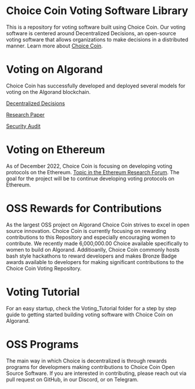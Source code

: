 # Choice Coin Voting Software Library
This is a repository for voting software built using Choice Coin. Our voting software is centered around Decentralized Decisions, an open-source voting software that allows organizations to make decisions in a distributed manner. Learn more about [Choice Coin](https://www.choice-coin.com/).

# Voting on Algorand
Choice Coin has successfully developed and deployed several models for voting on the Algorand blockchain. 

[Decentralized Decisions](https://www.decentralized-decisions.app/)

[Research Paper](https://papers.ssrn.com/sol3/papers.cfm?abstract_id=3913316)

[Security Audit](https://github.com/ChoiceCoin/Voting_DApp/blob/main/SecurityAudit/SecurityAudit.pdf)


# Voting on Ethereum
As of December 2022, Choice Coin is focusing on developing voting protocols on the Ethereum. [Topic in the Ethereum Research Forum](https://ethresear.ch/t/voting-on-ethereum/14467). The goal for the project will be to continue developing voting protocols on Ethereum.

# OSS Rewards for Contributions
As the largest OSS project on Algorand Choice Coin strives to excel in open source innovation. Choice Coin is currently focusing on rewarding contributions to this Repository and especially encouraging women to contribute. We recently made 6,000,000.00 Choice available specifically to women to build on Algorand. Additioanlly, Choice Coin commonly hosts bash style hackathons to reward developers and makes Bronze Badge awards available to developers for making significant contributions to the Choice Coin Voting Repository. 

# Voting Tutorial
For an easy startup, check the Voting_Tutorial folder for a step by step guide to getting started building voting software with Choice Coin on Algorand.

# OSS Programs
The main way in which Choice is decentralized is through rewards programs for developmers making contributions to Choice Coin Open Source Software. If you are interested in contributing, please reach out via pull request on GitHub, in our Discord, or on Telegram.




